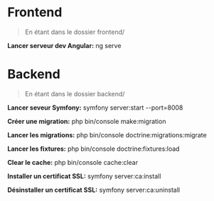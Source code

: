 # Frontend

> En étant dans le dossier frontend/

**Lancer serveur dev Angular:** ng serve

# Backend

> En étant dans le dossier backend/

**Lancer seveur Symfony:** symfony server:start --port=8008

**Créer une migration:** php bin/console make:migration

**Lancer les migrations:** php bin/console doctrine:migrations:migrate

**Lancer les fixtures:** php bin/console doctrine:fixtures:load

**Clear le cache:** php bin/console cache:clear

**Installer un certificat SSL:** symfony server:ca:install

**Désinstaller un certificat SSL:** symfony server:ca:uninstall
